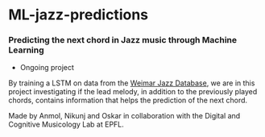 # ML-jazz-predictions
### Predicting the next chord in Jazz music through Machine Learning

* Ongoing project

By training a LSTM on data from the [Weimar Jazz Database](https://jazzomat.hfm-weimar.de/dbformat/dboverview.html), we are in this project investigating if the lead melody, in addition to the previously played chords, contains information that helps the prediction of the next chord.

Made by Anmol, Nikunj and Oskar in collaboration with the Digital and Cognitive Musicology Lab at EPFL.

